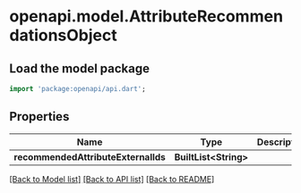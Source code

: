 # openapi.model.AttributeRecommendationsObject

## Load the model package
```dart
import 'package:openapi/api.dart';
```

## Properties
Name | Type | Description | Notes
------------ | ------------- | ------------- | -------------
**recommendedAttributeExternalIds** | **BuiltList&lt;String&gt;** |  | [optional] 

[[Back to Model list]](../README.md#documentation-for-models) [[Back to API list]](../README.md#documentation-for-api-endpoints) [[Back to README]](../README.md)


